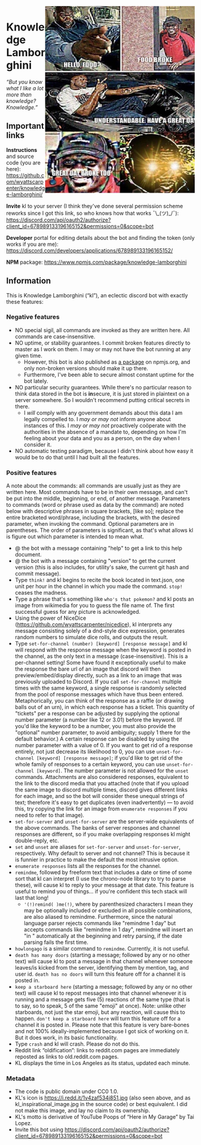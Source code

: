 <img src="kl_inspirational_image.jpg" alt="“HELLO, FOOD?” “FOOD BROKE” “UNDERSTANDABLE. HAVE A GREAT DAY” “GREAT DAY BROKE TOO”" width="400" align="right"/>

# Knowledge Lamborghini

_“But you know what I like a lot more than knowledge? Knowledge.”_

## Important links

**Instructions** and source code (you are here): https://github.com/wyattscarpenter/knowledge-lamborghini/

**Invite** kl to your server (I think they've done several permission scheme reworks since I got this link, so who knows how that works ¯\\\_(ツ)\_/¯): https://discord.com/api/oauth2/authorize?client_id=678989133196165152&permissions=0&scope=bot

**Developer** portal for editing details about the bot and finding the token (only works if you are me): https://discord.com/developers/applications/678989133196165152/

**NPM** package: https://www.npmjs.com/package/knowledge-lamborghini

## Information

This is Knowledge Lamborghini (“kl”), an eclectic discord bot with exactly these features:

### Negative features

* NO special sigil, all commands are invoked as they are written here. All commands are case-insensitive.
* NO uptime, or stability guarantees. I commit broken features directly to master as I work on them. I may or may not have the bot running at any given time.
  * However, this bot is also published as [a package](https://www.npmjs.com/package/knowledge-lamborghini) on npmjs.org, and only non-broken versions should make it up there.
  * Furthermore, I've been able to secure almost constant uptime for the bot lately.
* NO particular security guarantees. While there's no particular reason to think data stored in the bot is **in**secure, it is just stored in plaintext on a server somewhere. So I wouldn't recommend putting critical secrets in there.
  * I *will* comply with any government demands about this data I am legally compelled to. I *may or may not* inform anyone about instances of this. I *may or may not* proactively coöperate with the authorities in the absence of a mandate to, depending on how I'm feeling about your data and you as a person, on the day when I consider it.
* NO automatic testing paradigm, because I didn't think about how easy it would be to do that until I had built all the features.

### Positive features

A note about the commands: all commands are usually just as they are written here. Most commands have to be in their own message, and can't be put into the middle, beginning, or end, of another message. Parameters to commands (word or phrase used as data by the command) are noted below with descriptive phrases in square brackets, [like so]; replace the entire bracketed word/phrase, including the brackets, with the desired parameter, when invoking the command. Optional parameters are in parentheses. The order of parameters is significant, as that's what allows kl is figure out which parameter is intended to mean what.

* @ the bot with a message containing "help" to get a link to this help document.
* @ the bot with a message containing "version" to get the current version (this is also includes, for utility's sake, the current git hash and commit message).
* Type `think!` and kl begins to recite the book located in text.json, one unit per hour in the channel in which you made the command. `stop!` ceases the madness.
* Type a phrase that's something like `who's that pokemon?` and kl posts an image from wikimedia for you to guess the file name of. The first successful guess for any picture is acknowledged.
* Using the power of NiceDice (https://github.com/wyattscarpenter/nicedice), kl interprets any message consisting solely of a dnd-style dice expression, generates random numbers to simulate dice rolls, and outputs the result.
* Type `set-for-channel (number) [keyword] [response message]` and kl will respond with the response message when the keyword is posted in the channel, as the only text in a message (case-insensitive). This is a per-channel setting! Some have found it exceptionally useful to make the response the bare url of an image that discord will then preview/embed/display directly, such as a link to an image that was previously uploaded to Discord. If you call `set-for-channel` multiple times with the same keyword, a single response is randomly selected from the pool of response messages which have thus been entered. Metaphorically, you can think of the response as a raffle (or drawing balls out of an urn), in which each response has a ticket. This quantity of "tickets" per a response can be adjusted by supplying the optional number parameter (a number like 12 or 3.01) before the keyword. (If you'd like the keyword to be a number, you must also provide the "optional" number parameter, to avoid ambiguity; supply 1 there for the default behavior.) A certain response can be disabled by using the number parameter with a value of 0. If you want to get rid of a response entirely, not just decrease its likelihood to 0, you can use `unset-for-channel [keyword] [response message]`; if you'd like to get rid of the whole family of responses to a certain keyword, you can use `unset-for-channel [keyword]`. The number parameter is not allowed for the `unset` commands. Attachments are also considered responses, equivalent to the link to the discord media that you attached (note that if you upload the same image to discord multiple times, discord gives different links for each image, and so the bot will consider these unequal strings of text; therefore it's easy to get duplicates (even inadvertently) — to avoid this, try copying the link for an image from `enumerate responses` if you need to refer to that image).
* `set-for-server` and `unset-for-server` are the server-wide equivalents of the above commands. The banks of server responses and channel responses are different, so if you make overlapping responses kl might double-reply, etc.
* `set` and `unset` are aliases for `set-for-server` and `unset-for-server`, respectively. Why default to server and not channel? This is because it is funnier in practice to make the default the most intrusive option.
* `enumerate responses` lists all the responses for the channel.
* `remindme`, followed by freeform text that includes a date or time of some sort that kl can interpret (I use the chrono-node library to try to parse these), will cause kl to reply to your message at that date. This feature is useful to remind you of things... if you're confident this tech stack will last that long!
  * `'(!)remind( )me(!)`, where by parenthesized characters I mean they may be optionally included or excluded in all possible combinations, are also aliased to remindme. Furthermore, since the natural language parser rejects commands like "remindme 1 day" but accepts commands like "remindme in 1 day", remindme will insert an "in " automatically at the beginning and retry parsing, if the date parsing fails the first time.
* `howlongago` is a similar command to `remindme`. Currently, it is not useful.
* `death has many doors` (starting a message; followed by any or no other text) will cause kl to post a message in that channel whenever someone leaves/is kicked from the server, identifying them by mention, tag, and user id. `death has no doors` will turn this feature off for a channel it is posted in.
* `keep a starboard here` (starting a message; followed by any or no other text) will cause kl to repost messages into that channel whenever it is running and a message gets five (5) reactions of the same type (that is to say, so to speak, 5 of the same "emoji" at once). Note: unlike other starboards, not just the star emoji, but any reaction, will cause this to happen. `don't keep a starboard here` will turn this feature off for a channel it is posted in. Please note that this feature is very bare-bones and not 100% ideally-implemented because I got sick of working on it. But it does work, in its basic functionality.
* Type `crash` and kl will crash. Please do not do this.
* Reddit link “oldification”: links to reddit.com pages are immediately reposted as links to old.reddit.com pages.
* KL displays the time in Los Angeles as its status, updated each minute.

### Metadata

* The code is public domain under CC0 1.0.
* KL's icon is https://i.redd.it/1v4zaf534i851.jpg (also seen above, and as kl_inspirational_image.jpg in the source code) or best equivalent. I did not make this image, and lay no claim to its ownership.
* KL's motto is derivative of YouTube Poops of “Here in My Garage” by Tai Lopez.
* Invite this bot using https://discord.com/api/oauth2/authorize?client_id=678989133196165152&permissions=0&scope=bot
